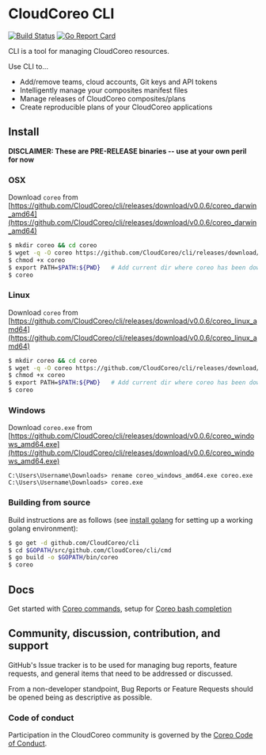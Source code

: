 # CloudCoreo CLI

[![Build Status](https://travis-ci.org/CloudCoreo/cli.svg?branch=master)](https://travis-ci.org/CloudCoreo/cli)
[![Go Report Card](https://goreportcard.com/badge/github.com/CloudCoreo/cli)](https://goreportcard.com/report/github.com/CloudCoreo/cli)

CLI is a tool for managing CloudCoreo resources. 

Use CLI to...

- Add/remove teams, cloud accounts, Git keys and API tokens
- Intelligently manage your composites manifest files
- Manage releases of CloudCoreo composites/plans
- Create reproducible plans of your CloudCoreo applications

## Install

**DISCLAIMER: These are PRE-RELEASE binaries -- use at your own peril for now**

### OSX

Download `coreo` from [https://github.com/CloudCoreo/cli/releases/download/v0.0.6/coreo_darwin_amd64](https://github.com/CloudCoreo/cli/releases/download/v0.0.6/coreo_darwin_amd64)

```sh
$ mkdir coreo && cd coreo
$ wget -q -O coreo https://github.com/CloudCoreo/cli/releases/download/v0.0.6/coreo_darwin_amd64
$ chmod +x coreo
$ export PATH=$PATH:${PWD}   # Add current dir where coreo has been downloaded to
$ coreo
```

### Linux

Download `coreo` from [https://github.com/CloudCoreo/cli/releases/download/v0.0.6/coreo_linux_amd64](https://github.com/CloudCoreo/cli/releases/download/v0.0.6/coreo_linux_amd64)

```sh
$ mkdir coreo && cd coreo
$ wget -q -O coreo https://github.com/CloudCoreo/cli/releases/download/v0.0.6/coreo_linux_amd64
$ chmod +x coreo
$ export PATH=$PATH:${PWD}   # Add current dir where coreo has been downloaded to
$ coreo
```

### Windows

Download `coreo.exe` from [https://github.com/CloudCoreo/cli/releases/download/v0.0.6/coreo_windows_amd64.exe](https://github.com/CloudCoreo/cli/releases/download/v0.0.6/coreo_windows_amd64.exe)

```
C:\Users\Username\Downloads> rename coreo_windows_amd64.exe coreo.exe
C:\Users\Username\Downloads> coreo.exe
```

### Building from source

Build instructions are as follows (see [install golang](https://docs.minio.io/docs/how-to-install-golang) for setting up a working golang environment):

```sh
$ go get -d github.com/CloudCoreo/cli
$ cd $GOPATH/src/github.com/CloudCoreo/cli/cmd
$ go build -o $GOPATH/bin/coreo
$ coreo
```

## Docs

Get started with [Coreo commands](docs/coreo/coreo.md), setup for [Coreo bash completion](docs/bash-completion.md)

## Community, discussion, contribution, and support

GitHub's Issue tracker is to be used for managing bug reports, feature requests, and general items that need to be addressed or discussed.

From a non-developer standpoint, Bug Reports or Feature Requests should be opened being as descriptive as possible.

### Code of conduct

Participation in the CloudCoreo community is governed by the [Coreo Code of Conduct](code-of-conduct.md).